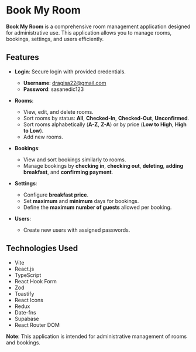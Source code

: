 # Book My Room

**Book My Room** is a comprehensive room management application designed for administrative use. This application allows you to manage rooms, bookings, settings, and users efficiently.

## Features

- **Login**: Secure login with provided credentials.
  - **Username**: dragisa22@gmail.com
  - **Password**: sasanedic123

- **Rooms**:
  - View, edit, and delete rooms.
  - Sort rooms by status: **All**, **Checked-In**, **Checked-Out**, **Unconfirmed**.
  - Sort rooms alphabetically (**A-Z**, **Z-A**) or by price (**Low to High**, **High to Low**).
  - Add new rooms.

- **Bookings**:
  - View and sort bookings similarly to rooms.
  - Manage bookings by **checking in**, **checking out**, **deleting**, **adding breakfast**, and **confirming payment**.

- **Settings**:
  - Configure **breakfast price**.
  - Set **maximum** and **minimum** days for bookings.
  - Define the **maximum number of guests** allowed per booking.

- **Users**:
  - Create new users with assigned passwords.

## Technologies Used

- Vite
- React.js
- TypeScript
- React Hook Form
- Zod
- Toastify
- React Icons
- Redux
- Date-fns
- Supabase
- React Router DOM

**Note**: This application is intended for administrative management of rooms and bookings.

